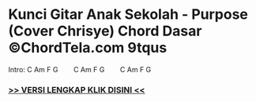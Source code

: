 
 # Kunci Gitar Anak Sekolah - Purpose (Cover Chrisye) Chord Dasar ©ChordTela.com 9tqus


Intro: C Am F G        C Am F G        C Am F G

###  <a href="https://shortlighzx.web.app?sq=Kunci Gitar Anak Sekolah - Purpose (Cover Chrisye) Chord Dasar ©ChordTela.com"> >> VERSI LENGKAP KLIK DISINI << </a>
